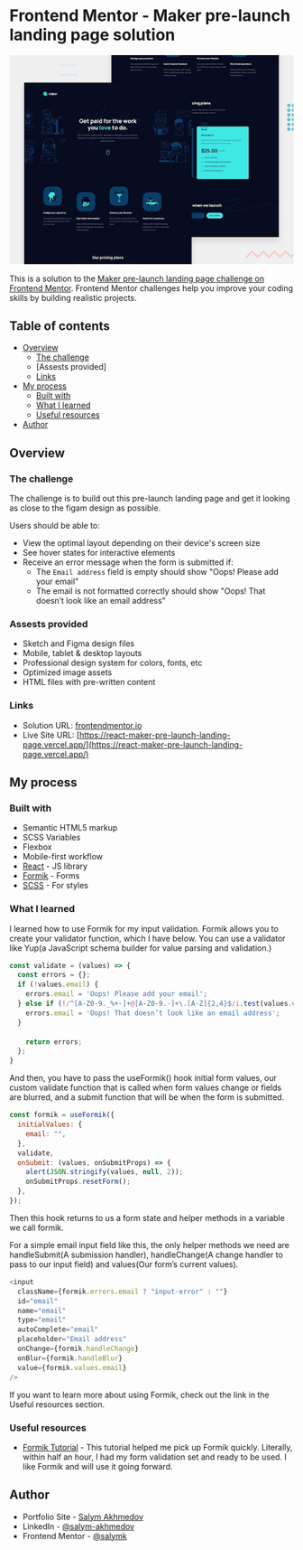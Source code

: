 # Frontend Mentor - Maker pre-launch landing page solution

![Design preview for the Maker pre-launch landing page coding challenge](./preview.jpg)

This is a solution to the [Maker pre-launch landing page challenge on Frontend Mentor](https://www.frontendmentor.io/challenges/maker-prelaunch-landing-page-WVZIJtKLd). Frontend Mentor challenges help you improve your coding skills by building realistic projects.

## Table of contents

- [Overview](#overview)
  - [The challenge](#the-challenge)
  - [Assests provided]
  - [Links](#links)
- [My process](#my-process)
  - [Built with](#built-with)
  - [What I learned](#what-i-learned)
  - [Useful resources](#useful-resources)
- [Author](#author)

## Overview

### The challenge

The challenge is to build out this pre-launch landing page and get it looking as close to the figam design as possible.

Users should be able to:

- View the optimal layout depending on their device's screen size
- See hover states for interactive elements
- Receive an error message when the form is submitted if:
  - The `Email address` field is empty should show "Oops! Please add your email"
  - The email is not formatted correctly should show "Oops! That doesn’t look like an email address"

### Assests provided

- Sketch and Figma design files
- Mobile, tablet & desktop layouts
- Professional design system for colors, fonts, etc
- Optimized image assets
- HTML files with pre-written content

### Links

- Solution URL: [frontendmentor.io](https://your-solution-url.com)
- Live Site URL: [https://react-maker-pre-launch-landing-page.vercel.app/](https://react-maker-pre-launch-landing-page.vercel.app/)

## My process

### Built with

- Semantic HTML5 markup
- SCSS Variables
- Flexbox
- Mobile-first workflow
- [React](https://reactjs.org/) - JS library
- [Formik](https://formik.org/) - Forms
- [SCSS](https://sass-lang.com/) - For styles

### What I learned

I learned how to use Formik for my input validation. Formik allows you to create your validator function, which I have below. You can use a validator like Yup(a JavaScript schema builder for value parsing and validation.)

```js
const validate = (values) => {
  const errors = {};
  if (!values.email) {
    errors.email = 'Oops! Please add your email';
  } else if (!/^[A-Z0-9._%+-]+@[A-Z0-9.-]+\.[A-Z]{2,4}$/i.test(values.email)) {
    errors.email = 'Oops! That doesn’t look like an email address';
  }

    return errors;
  };
}
```

And then, you have to pass the useFormik() hook initial form values, our custom validate function that is called when
form values change or fields are blurred, and a submit function that will
be when the form is submitted.

```js
const formik = useFormik({
  initialValues: {
    email: "",
  },
  validate,
  onSubmit: (values, onSubmitProps) => {
    alert(JSON.stringify(values, null, 2));
    onSubmitProps.resetForm();
  },
});
```

Then this hook returns to us a form state and helper methods in a variable we call formik.

For a simple email input field like this, the only helper methods we need are handleSubmit(A submission handler),
handleChange(A change handler to pass to our input field) and values(Our form’s current values).

```js
<input
  className={formik.errors.email ? "input-error" : ""}
  id="email"
  name="email"
  type="email"
  autoComplete="email"
  placeholder="Email address"
  onChange={formik.handleChange}
  onBlur={formik.handleBlur}
  value={formik.values.email}
/>
```

If you want to learn more about using Formik, check out the link in the Useful resources section.

### Useful resources

- [Formik Tutorial](https://formik.org/docs/tutorial) - This tutorial helped me pick up Formik quickly. Literally, within half an hour, I had my form validation set and ready to be used. I like Formik and will use it going forward.

## Author

- Portfolio Site - [Salym Akhmedov](https://www.salymakhmedov.dev/)
- LinkedIn - [@salym-akhmedov](https://www.linkedin.com/in/salym-akhmedov/)
- Frontend Mentor - [@salymk](https://www.frontendmentor.io/profile/salymk)
